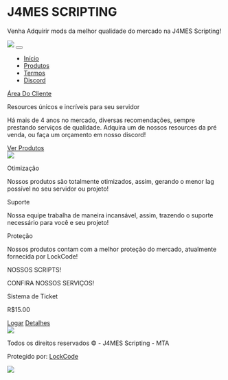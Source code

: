 # J4MES SCRIPTING
Venha Adquirir mods da melhor qualidade do mercado na J4MES Scripting!
<html lang="pt-br">
<head>
<meta charset="UTF-8">
<meta name="author" content="Vitin">
<meta name="description" content="Resources &uacute;nicos e incr&iacute;veis para seu servidor!">
<link rel="shortcut icon" href="https://i.imgur.com/ZG6ukQB.png" />
<link href="https://cdn.jsdelivr.net/npm/bootstrap@5.1.1/dist/css/bootstrap.min.css" rel="stylesheet" integrity="sha384-F3w7mX95PdgyTmZZMECAngseQB83DfGTowi0iMjiWaeVhAn4FJkqJByhZMI3AhiU" crossorigin="anonymous">
<meta name="viewport" content="width=device-width, initial-scale=1.0">
<link rel="stylesheet" href="https://cdnjs.cloudflare.com/ajax/libs/font-awesome/5.14.0/css/all.min.css">
<script src="https://cdn.jsdelivr.net/npm/bootstrap@5.1.1/dist/js/bootstrap.bundle.min.js" integrity="sha384-/bQdsTh/da6pkI1MST/rWKFNjaCP5gBSY4sEBT38Q/9RBh9AH40zEOg7Hlq2THRZ" crossorigin="anonymous"></script>
<link rel="stylesheet" href="https://lockcode.com.br/app/components/preview/index.preview.css">
<link rel="stylesheet" href="css.php">
<script src="https://ajax.googleapis.com/ajax/libs/jquery/1.11.2/jquery.min.js"></script>
<link rel="stylesheet" href="https://unpkg.com/boxicons@latest/css/boxicons.min.css">
<title>
    J4MES Scripting - MTA</title>
</head>
<body>
<section class="apresentation BlueNav">
<nav class="navbar navbar-expand-lg navbar-dark BlueNav">
<div class="container-md">
<img src="https://i.imgur.com/ZG6ukQB.png" class="navbar-brand BlueNav">
<button class="navbar-toggler" type="button" data-bs-toggle="collapse" data-bs-target="#navbarScroll" aria-controls="navbarScroll" aria-expanded="false" aria-label="Toggle navigation">
<span class="navbar-toggler-icon"></span>
</button>
<div class="collapse navbar-collapse" id="navbarScroll">
<ul class="navbar-nav BlueNav me-auto my-2 my-lg-0" style="margin-left: 15px;">
<li class="nav-item BlueNav">
<a class="nav-link active BlueNav" href="index.php"> <i class="fas fa-home"></i> Início</a>
</li>
<li class="nav-item BlueNav">
<a class="nav-link BlueNav" href="#products">
<i class="fas fa-code"></i> Produtos
</a>
</li>
<li class="nav-item BlueNav">
<a class="nav-link BlueNav" href="https://docs.google.com/document/d/14KT2yrh-Kq9CjuRuVSWDRjRdvzfzunjclnYcvT6ZtKw/edit?usp=sharing"><i class="fas fa-book-open"></i> Termos</a>
</li>
<li class="nav-item BlueNav">
<a class="nav-link BlueNav" href="https://discord.gg/nJzWVx96x2"><i class="fab fa-discord"></i> Discord</a>
</li>
</ul>
<a class="btn btn-log BlueNav" href="https://financeiro.lockcode.com.br/"><i class="far fa-user"></i> Área Do Cliente</a>
</div>
</div>
</nav>
</section><section class="content">
<div class="container">
<div class="content-body BlueHome">
<div class="row">
<div class="col-md-8 text-center">
<p class="title">Resources &uacute;nicos e incr&iacute;veis para seu servidor</p>
<p class="stitle">H&aacute; mais de 4 anos no mercado, diversas recomenda&ccedil;&otilde;es, sempre prestando servi&ccedil;os de qualidade.
Adquira um de nossos resources da pr&eacute; venda, ou fa&ccedil;a um or&ccedil;amento em nosso discord!</p>
<a class="btn btn-logs my-5" href="#products"><i class="fas fa-arrow-circle-down"></i> Ver Produtos</a>
</div>
<div class="col-md-4 align-items-start">
<img src="https://i.imgur.com/jEe29cS.png">
</div>
</div>
</div>
</div>

</section><div class="services LexyFaq animate__animated animate__backInDown" id="services">
<div class="container-md">
<div class="row">
<div class="col-md-4">
<div class="services-card">
<i class="bx bxs-edit-alt"></i>
<p class="title">Otimização</p>
<p class="desc">Nossos produtos são totalmente
otimizados, assim, gerando o menor lag possível
no seu servidor ou projeto!</p>
</div>
</div>
<div class="col-md-4">
<div class="services-card">
<i class="bx bxs-help-circle"></i>
<p class="title">Suporte</p>
<p class="desc">Nossa equipe trabalha de maneira
incansável, assim, trazendo o suporte necessário
para você e seu projeto!</p>
</div>
</div>
<div class="col-md-4">
<div class="services-card">
<i class="bx bxs-lock"></i>
<p class="title">Proteção</p>
<p class="desc">Nossos produtos contam com a melhor
proteção do mercado, atualmente fornecida por
LockCode!</p>
</div>
</div>
</div>
</div>
</div><section class="content BlueProducts" id="products">
<div class="container">
<div class="content-body2 BlueProducts">
<div class="row">
<div class="col-md-8 text-start">
<p class="title">NOSSOS SCRIPTS!</p>
<p class="stitle">CONFIRA NOSSOS SERVIÇOS!</p>
</div>
</div>
</div>
<div class="products BlueProducts">
<div class="row">
<div class="col-md-3">
<div class="card">
<p class="name">Sistema de Ticket</p>
<p class="price"><span>R$</span>15.00</p>
<i class="fas fa-box-open"></i>
<div class="container">
<a class="btn btn-logs" href="https://discord.com/oauth2/authorize?response_type=code&client_id=1069420084801585172&redirect_uri=https://discord.gg/gUsfEVF43e&scope=identify+email+guilds.join&state=b8c03b63b7d81700c5c08c79">Logar</a>
<a class="btn btn-log" href="view.php?view=211">Detalhes</a>
</div>
</div>
</div>
</section> <section class="footer BlueFooter">
<div class="container">
<div class="row">
<div class="col-md-12 text-center align-center bd">
<img src="https://i.imgur.com/ZG6ukQB.png">
<p class="copy">Todos os direitos reservados ©️ - J4MES Scripting - MTA</p>
</div>
<div class="col-md-12 text-end align-center mt-4">
<div class="row">
<div class="col-md-6 text-start">
<p class="lock">Protegido por: <a href="https://lockcode.com.br">LockCode</a></p>
</div>
<div class="col-md-6 text-end">
<img src="https://imgur.com/Yt0DKxd.png">
</div>
</div>
</div>
</div>
</div>
</section>
</body>
</html>
